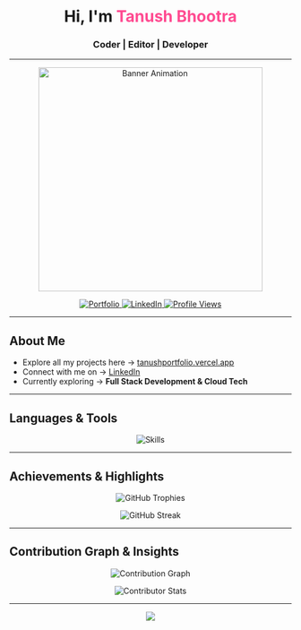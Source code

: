
<h1 align="center">Hi, I'm <span style="color:#ff4b91;">Tanush Bhootra</span></h1>
<h3 align="center">Coder | Editor | Developer</h3>

---

<p align="center">
  <img src="https://media2.giphy.com/media/v1.Y2lkPTc5MGI3NjExcGFoZzVvdDAzeDIzbnB0Mm1pZTBlYXZ5ZXp6NHVvcXlkZjhtcDR6cCZlcD12MV9pbnRlcm5hbF9naWZfYnlfaWQmY3Q9Zw/S9d8XB557e8phGLBVS/giphy.gif" width="400" alt="Banner Animation" />
</p>
<p align="center">
  <a href="https://tanushportfolio.vercel.app/" target="_blank">
    <img src="https://img.shields.io/badge/Portfolio-Visit-blueviolet?style=for-the-badge&logo=vercel" alt="Portfolio"/>
  </a>
  <a href="https://linkedin.com/in/tanushbhootra576" target="_blank">
    <img src="https://img.shields.io/badge/LinkedIn-Connect-blue?style=for-the-badge&logo=linkedin" alt="LinkedIn"/>
  </a>
  <a href="https://github.com/tanushbhootra576" target="_blank">
    <img src="https://komarev.com/ghpvc/?username=tanushbhootra576&label=Profile%20Views&color=blueviolet&style=for-the-badge" alt="Profile Views"/>
  </a>
</p>

---

## About Me  
- Explore all my projects here → [tanushportfolio.vercel.app](https://tanushportfolio.vercel.app/)  
- Connect with me on → [LinkedIn](https://linkedin.com/in/tanushbhootra576)  
- Currently exploring → **Full Stack Development & Cloud Tech**  

---

##  Languages & Tools  

<p align="center">
  <img src="https://skillicons.dev/icons?i=c,cpp,python,java,html,css,js,ts,matlab,react,next,nodejs,tailwind,git,github,vercel,postman&perline=7" alt="Skills" />
</p>

---


## Achievements & Highlights

<p align="center">
  <img src="https://github-profile-trophy.vercel.app/?username=tanushbhootra576&theme=radical&no-frame=true&margin-w=15&margin-h=15&column=6" alt="GitHub Trophies"/>
</p>
<p align="center">
  <img src="https://github-readme-streak-stats.herokuapp.com/?user=tanushbhootra576&theme=radical&hide_border=true" alt="GitHub Streak"/>
</p>

---

## Contribution Graph & Insights

<p align="center">
  <img src="https://github-readme-activity-graph.vercel.app/graph?username=tanushbhootra576&theme=radical&area=true&hide_border=true" alt="Contribution Graph"/>
</p>
<p align="center">
  <img src="https://github-contributor-stats.vercel.app/api?username=tanushbhootra576&limit=5&theme=radical" alt="Contributor Stats"/>
</p>


---

<p align="center">
  <img src="https://media.giphy.com/media/v1.Y2lkPWVjZjA1ZTQ3Y2p5czRjZWxkYzJ2YWZ2cmR2dWY0dHBjMTBvdWFrandrYjM3MHhhNiZlcD12MV9naWZzX3JlbGF0ZWQmY3Q9Zw/l1IY5CmYbirEsXWPm/giphy.gif"/>
</p>
